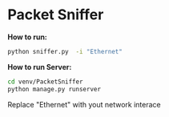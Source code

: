 # **Packet Sniffer**

**How to run:**

```bash
python sniffer.py  -i "Ethernet"
```

**How to run Server:**

```bash
cd venv/PacketSniffer
python manage.py runserver
```

Replace "Ethernet" with yout network interace
